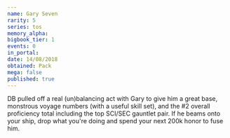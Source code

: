 ```yaml
---
name: Gary Seven
rarity: 5
series: tos
memory_alpha:
bigbook_tier: 1
events: 0
in_portal:
date: 14/08/2018
obtained: Pack
mega: false
published: true
---
```


DB pulled off a real (un)balancing act with Gary to give him a great base, monstrous voyage numbers (with a useful skill set), and the #2 overall proficiency total including the top SCI/SEC gauntlet pair. If he beams onto your ship, drop what you're doing and spend your next 200k honor to fuse him.
